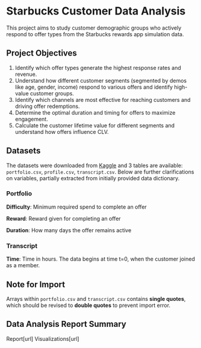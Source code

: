 
# Starbucks Customer Data Analysis

This project aims to study customer demographic groups who actively respond to offer types from the Starbucks rewards app simulation data.

## Project Objectives
1. Identify which offer types generate the highest response rates and revenue. 
2. Understand how different customer segments (segmented by demos like age, gender, income) respond to various offers and identify high-value customer groups.
3. Identify which channels are most effective for reaching customers and driving offer redemptions.
4. Determine the optimal duration and timing for offers to maximize engagement.
5. Calculate the customer lifetime value for different segments and understand how offers influence CLV.


## Datasets
The datasets were downloaded from [Kaggle](https://www.kaggle.com/datasets/ihormuliar/starbucks-customer-data) and 3 tables are available: `portfolio.csv`, `profile.csv`, `transcript.csv`. Below are further clarifications on variables, partially extracted from initially provided data dictionary. 

### Portfolio
**Difficulty**: Minimum required spend to complete an offer

**Reward**: Reward given for completing an offer

**Duration**: How many days the offer remains active

### Transcript

**Time**: Time in hours. The data begins at time t=0, when the customer joined as a member.

## Note for Import
Arrays within `portfolio.csv` and `transcript.csv` contains **single quotes**, which should be revised to **double quotes** to prevent import error.

## Data Analysis Report Summary

Report[url]
Visualizations[url]



